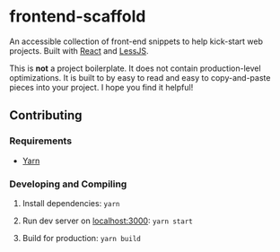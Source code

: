 # frontend-scaffold

An accessible collection of front-end snippets to help kick-start web projects. Built with [React](https://reactjs.org/) and [LessJS](https://http://lesscss.org).

This is **not** a project boilerplate. It does not contain production-level optimizations. It is built to by easy to read and easy to copy-and-paste pieces into your project. I hope you find it helpful!

## Contributing

### Requirements
- [Yarn](https://yarnpkg.com/en/)

### Developing and Compiling

1. Install dependencies: `yarn`

1. Run dev server on [localhost:3000](http://localhost:3000):
`yarn start`

1. Build for production:
`yarn build`
